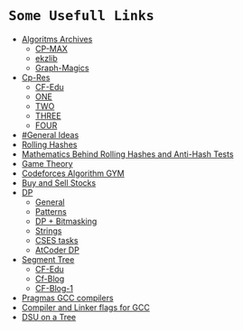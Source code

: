# ``` Some Usefull Links ```
- [Algoritms Archives]()
    - [CP-MAX](https://cp-algorithms.com/)
    - [ekzlib](https://www.algorithm-archive.org/)
    - [Graph-Magics](http://www.graph-magics.com/algorithms.php)
- [Cp-Res]()
    - [CF-Edu]()
    - [ONE](https://codeforces.com/blog/entry/57282)
    - [TWO](https://codeforces.com/blog/entry/13529?f0a28=1)
    - [THREE](https://codeforces.com/blog/entry/82283)
    - [FOUR](https://csacademy.com/lessons/)
- [#General Ideas](https://codeforces.com/blog/entry/48417)
- [Rolling Hashes](https://codeforces.com/blog/entry/60445)
- [Mathematics Behind Rolling Hashes and Anti-Hash Tests](https://codeforces.com/blog/entry/60442) 
- [Game Theory](https://codeforces.com/blog/entry/66040)
- [Codeforces Algorithm GYM](https://codeforces.com/blog/entry/16221?f0a28=1)
- [Buy and Sell Stocks](https://leetcode.com/problems/best-time-to-buy-and-sell-stock-with-transaction-fee/discuss/108870/most-consistent-ways-of-dealing-with-the-series-of-stock-problems)
- [DP]()
   - [General](https://codeforces.com/blog/entry/67679)
   - [Patterns](https://leetcode.com/discuss/general-discussion/662866/dp-for-beginners-problems-patterns-sample-solutions)
   - [DP + Bitmasking]( https://codeforces.com/blog/entry/81516)
   - [Strings](https://leetcode.com/discuss/general-discussion/651719/how-to-solve-dp-string-template-and-4-steps-to-be-followed)
   - [CSES tasks](https://codeforces.com/blog/entry/70018)
   - [AtCoder DP ](https://atcoder.jp/contests/dp/tasks)
- [Segment Tree]()
    - [CF-Edu]()
    - [Cf-Blog](https://codeforces.com/blog/entry/18051)
    - [CF-Blog-1](https://codeforces.com/blog/entry/15890)
- [Pragmas GCC compilers](https://codeforces.com/blog/entry/66279?#comment-502778)
- [Compiler and Linker flags for GCC](https://developers.redhat.com/blog/2018/03/21/compiler-and-linker-flags-gcc/)
- [DSU on a Tree](https://codeforces.com/blog/entry/44351)
```
